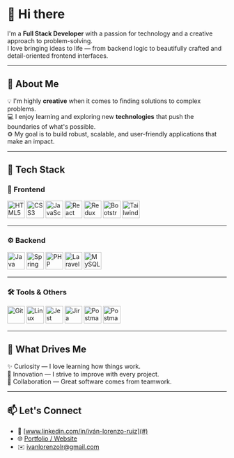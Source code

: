 # 👋 Hi there

I'm a **Full Stack Developer** with a passion for technology and a creative approach to problem-solving.  
I love bringing ideas to life — from backend logic to beautifully crafted and detail-oriented frontend interfaces.

---

## 🚀 About Me

💡 I'm highly **creative** when it comes to finding solutions to complex problems.  
💻 I enjoy learning and exploring new **technologies** that push the boundaries of what's possible.  
⚙️ My goal is to build robust, scalable, and user-friendly applications that make an impact.

---

## 🧠 Tech Stack

### 🎨 Frontend
<p>
  <img src="https://cdn.jsdelivr.net/gh/devicons/devicon/icons/html5/html5-original.svg" width="40" height="40" alt="HTML5"/>
  <img src="https://cdn.jsdelivr.net/gh/devicons/devicon/icons/css3/css3-original.svg" width="40" height="40" alt="CSS3"/>
  <img src="https://cdn.jsdelivr.net/gh/devicons/devicon/icons/javascript/javascript-original.svg" width="40" height="40" alt="JavaScript"/>
  <img src="https://cdn.jsdelivr.net/gh/devicons/devicon/icons/react/react-original.svg" width="40" height="40" alt="React"/>
  <img src="https://cdn.jsdelivr.net/gh/devicons/devicon/icons/redux/redux-original.svg" width="40" height="40" alt="Redux"/>
  <img src="https://cdn.jsdelivr.net/gh/devicons/devicon/icons/bootstrap/bootstrap-original.svg" width="40" height="40" alt="Bootstrap"/>
  <img src="https://cdn.jsdelivr.net/gh/devicons/devicon/icons/tailwindcss/tailwindcss-original.svg" width="40" height="40" alt="Tailwind CSS"/>
</p>

---

### ⚙️ Backend
<p>
  <img src="https://cdn.jsdelivr.net/gh/devicons/devicon/icons/java/java-original.svg" width="40" height="40" alt="Java"/>
  <img src="https://cdn.jsdelivr.net/gh/devicons/devicon/icons/spring/spring-original.svg" width="40" height="40" alt="Spring Boot"/>
  <img src="https://cdn.jsdelivr.net/gh/devicons/devicon/icons/php/php-original.svg" width="40" height="40" alt="PHP"/>
  <img src="https://cdn.jsdelivr.net/gh/devicons/devicon/icons/laravel/laravel-original.svg" width="40" height="40" alt="Laravel"/>
  <img src="https://cdn.jsdelivr.net/gh/devicons/devicon/icons/mysql/mysql-original.svg" width="40" height="40" alt="MySQL"/>
</p>

---

### 🛠️ Tools & Others
<p>
  <img src="https://cdn.jsdelivr.net/gh/devicons/devicon/icons/git/git-original.svg" width="40" height="40" alt="Git"/>
  <img src="https://cdn.jsdelivr.net/gh/devicons/devicon/icons/linux/linux-original.svg" width="40" height="40" alt="Linux"/>
  <img src="https://cdn.jsdelivr.net/gh/devicons/devicon/icons/jest/jest-plain.svg" width="40" height="40" alt="Jest"/>
  <img src="https://cdn.jsdelivr.net/gh/devicons/devicon/icons/jira/jira-original.svg" width="40" height="40" alt="Jira"/>
  <img src="https://cdn.jsdelivr.net/gh/devicons/devicon/icons/postman/postman-original.svg" width="40" height="40" alt="Postman"/>
  <img src="https://seeklogo.com/images/P/postman-logo-0087CA0D15-seeklogo.com.png" width="40" height="40" alt="Postman Alt"/>
</p>


---

## 🌟 What Drives Me

✨ Curiosity — I love learning how things work.  
🚀 Innovation — I strive to improve with every project.  
🤝 Collaboration — Great software comes from teamwork.

---

## 📫 Let's Connect

- 💼 [www.linkedin.com/in/iván-lorenzo-ruiz](#)  
- 🌐 [Portfolio / Website](#)  
- ✉️ [ivanlorenzolr@gmail.com](#)
